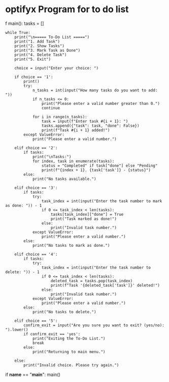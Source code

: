 # optifyx Program for to do list
f main():
    tasks = []

    while True:
        print("\n===== To-Do List =====")
        print("1. Add Task")
        print("2. Show Tasks")
        print("3. Mark Task as Done")
        print("4. Delete Task")
        print("5. Exit")

        choice = input("Enter your choice: ")

        if choice == '1':
            print()
            try:
                n_tasks = int(input("How many tasks do you want to add: "))
                if n_tasks <= 0:
                    print("Please enter a valid number greater than 0.")
                    continue
                
                for i in range(n_tasks):
                    task = input(f"Enter task #{i + 1}: ")
                    tasks.append({"task": task, "done": False})
                    print(f"Task #{i + 1} added!")
            except ValueError:
                print("Please enter a valid number.")

        elif choice == '2':
            if tasks:
                print("\nTasks:")
                for index, task in enumerate(tasks):
                    status = "Completed" if task["done"] else "Pending"
                    print(f"{index + 1}. {task['task']} - {status}")
            else:
                print("No tasks available.")

        elif choice == '3':
            if tasks:
                try:
                    task_index = int(input("Enter the task number to mark as done: ")) - 1
                    if 0 <= task_index < len(tasks):
                        tasks[task_index]["done"] = True
                        print("Task marked as done!")
                    else:
                        print("Invalid task number.")
                except ValueError:
                    print("Please enter a valid number.")
            else:
                print("No tasks to mark as done.")

        elif choice == '4':
            if tasks:
                try:
                    task_index = int(input("Enter the task number to delete: ")) - 1
                    if 0 <= task_index < len(tasks):
                        deleted_task = tasks.pop(task_index)
                        print(f"Task '{deleted_task['task']}' deleted!")
                    else:
                        print("Invalid task number.")
                except ValueError:
                    print("Please enter a valid number.")
            else:
                print("No tasks to delete.")

        elif choice == '5':
            confirm_exit = input("Are you sure you want to exit? (yes/no): ").lower()
            if confirm_exit == 'yes':
                print("Exiting the To-Do List.")
                break
            else:
                print("Returning to main menu.")

        else:
            print("Invalid choice. Please try again.")

if __name__ == "__main__":
    main()
